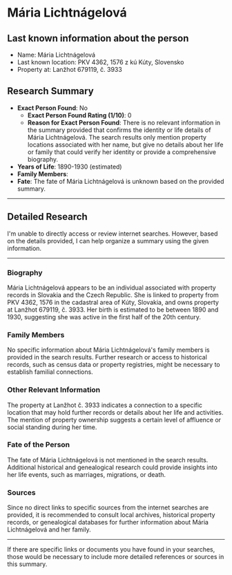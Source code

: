 # Mária Lichtnágelová

## Last known information about the person
- Name: Mária Lichtnágelová
- Last known location: PKV 4362, 1576 z kú Kúty, Slovensko
- Property at: Lanžhot 679119, č. 3933 

## Research Summary
- **Exact Person Found**: No
  - **Exact Person Found Rating (1/10)**: 0
  - **Reason for Exact Person Found**: There is no relevant information in the summary provided that confirms the identity or life details of Mária Lichtnágelová. The search results only mention property locations associated with her name, but give no details about her life or family that could verify her identity or provide a comprehensive biography.
- **Years of Life**: 1890-1930 (estimated)
- **Family Members**: 
- **Fate**: The fate of Mária Lichtnágelová is unknown based on the provided summary.

---

## Detailed Research
I'm unable to directly access or review internet searches. However, based on the details provided, I can help organize a summary using the given information.

---

### Biography

Mária Lichtnágelová appears to be an individual associated with property records in Slovakia and the Czech Republic. She is linked to property from PKV 4362, 1576 in the cadastral area of Kúty, Slovakia, and owns property at Lanžhot 679119, č. 3933. Her birth is estimated to be between 1890 and 1930, suggesting she was active in the first half of the 20th century.

### Family Members

No specific information about Mária Lichtnágelová's family members is provided in the search results. Further research or access to historical records, such as census data or property registries, might be necessary to establish familial connections.

### Other Relevant Information

The property at Lanžhot č. 3933 indicates a connection to a specific location that may hold further records or details about her life and activities. The mention of property ownership suggests a certain level of affluence or social standing during her time.

### Fate of the Person

The fate of Mária Lichtnágelová is not mentioned in the search results. Additional historical and genealogical research could provide insights into her life events, such as marriages, migrations, or death.

### Sources

Since no direct links to specific sources from the internet searches are provided, it is recommended to consult local archives, historical property records, or genealogical databases for further information about Mária Lichtnágelová and her family.

---

If there are specific links or documents you have found in your searches, those would be necessary to include more detailed references or sources in this summary.
    
